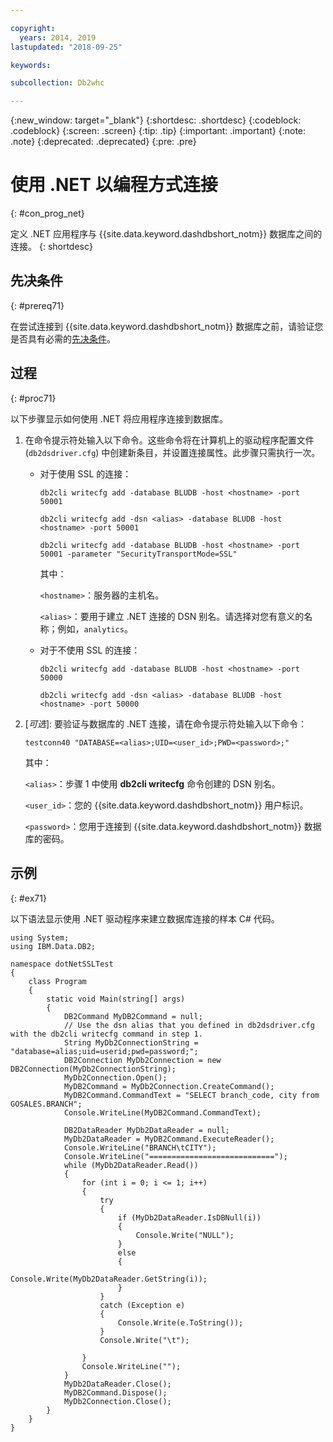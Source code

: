```yaml
---

copyright:
  years: 2014, 2019
lastupdated: "2018-09-25"

keywords:

subcollection: Db2whc

---
```


<!-- Attribute definitions --> 
{:new_window: target="_blank"}
{:shortdesc: .shortdesc}
{:codeblock: .codeblock}
{:screen: .screen}
{:tip: .tip}
{:important: .important}
{:note: .note}
{:deprecated: .deprecated}
{:pre: .pre}

# 使用 .NET 以编程方式连接
{: #con_prog_net}

定义 .NET 应用程序与 {{site.data.keyword.dashdbshort_notm}} 数据库之间的连接。
{: shortdesc}

## 先决条件
{: #prereq71}

在尝试连接到 {{site.data.keyword.dashdbshort_notm}} 数据库之前，请验证您是否具有必需的[先决条件](/docs/services/Db2whc/connecting/connecting.html#prereqs)。

<!-- Before you can connect to your database, you must perform the following steps:

- [Verify prerequisites](prereqs.html), including installing driver packages, configuring your local environment, and downloading SSL certificates (if needed)
- Collect [connection information](credentials.html), including database details such as host name and port numbers, and connection credentials such as user ID and password -->

## 过程
{: #proc71}

以下步骤显示如何使用 .NET 将应用程序连接到数据库。

1. 在命令提示符处输入以下命令。这些命令将在计算机上的驱动程序配置文件 (`db2dsdriver.cfg`) 中创建新条目，并设置连接属性。此步骤只需执行一次。
        
   - 对于使用 SSL 的连接：

     `db2cli writecfg add -database BLUDB -host <hostname> -port 50001`

     `db2cli writecfg add -dsn <alias> -database BLUDB -host <hostname> -port 50001`

     `db2cli writecfg add -database BLUDB -host <hostname> -port 50001 -parameter "SecurityTransportMode=SSL"`

     其中：

     `<hostname>`：服务器的主机名。
    
     `<alias>`：要用于建立 .NET 连接的 DSN 别名。请选择对您有意义的名称；例如，`analytics`。 

   - 对于不使用 SSL 的连接：

     `db2cli writecfg add -database BLUDB -host <hostname> -port 50000`

     `db2cli writecfg add -dsn <alias> -database BLUDB -host <hostname> -port 50000`

2. [*可选*]: 要验证与数据库的 .NET 连接，请在命令提示符处输入以下命令：

   `testconn40 "DATABASE=<alias>;UID=<user_id>;PWD=<password>;"`

   其中：

   `<alias>`：步骤 1 中使用 **db2cli writecfg** 命令创建的 DSN 别名。
    
   `<user_id>`：您的 {{site.data.keyword.dashdbshort_notm}} 用户标识。 
    
   `<password>`：您用于连接到 {{site.data.keyword.dashdbshort_notm}} 数据库的密码。 

## 示例
{: #ex71}

以下语法显示使用 .NET 驱动程序来建立数据库连接的样本 C# 代码。

```
using System;
using IBM.Data.DB2;

namespace dotNetSSLTest
{
    class Program
    {
        static void Main(string[] args)
        {
            DB2Command MyDB2Command = null;
            // Use the dsn alias that you defined in db2dsdriver.cfg with the db2cli writecfg command in step 1.
            String MyDb2ConnectionString = "database=alias;uid=userid;pwd=password;"; 
            DB2Connection MyDb2Connection = new DB2Connection(MyDb2ConnectionString);
            MyDb2Connection.Open();
            MyDB2Command = MyDb2Connection.CreateCommand();
            MyDB2Command.CommandText = "SELECT branch_code, city from GOSALES.BRANCH";
            Console.WriteLine(MyDB2Command.CommandText);

            DB2DataReader MyDb2DataReader = null;
            MyDb2DataReader = MyDB2Command.ExecuteReader();
            Console.WriteLine("BRANCH\tCITY");
            Console.WriteLine("============================");
            while (MyDb2DataReader.Read())
            {
                for (int i = 0; i <= 1; i++)
                {
                    try
                    {
                        if (MyDb2DataReader.IsDBNull(i))
                        {
                            Console.Write("NULL");
                        }
                        else
                        {
                            Console.Write(MyDb2DataReader.GetString(i));
                        }
                    }
                    catch (Exception e)
                    {
                        Console.Write(e.ToString());
                    }
                    Console.Write("\t"); 

                }
                Console.WriteLine("");
            }
            MyDb2DataReader.Close();
            MyDB2Command.Dispose();
            MyDb2Connection.Close();
        }
    }
}
```

